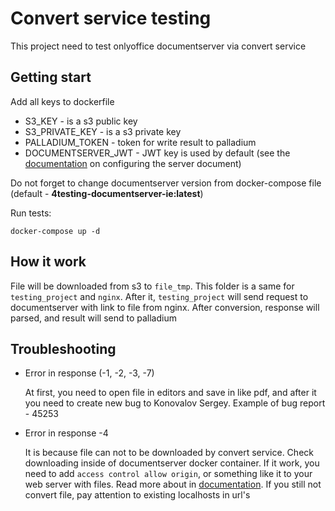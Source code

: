 # Convert service testing

This project need to test onlyoffice documentserver via convert service

## Getting start

Add all keys to dockerfile

* S3_KEY - is a s3 public key
* S3_PRIVATE_KEY - is a s3 private key
* PALLADIUM_TOKEN - token for write result to palladium
* DOCUMENTSERVER_JWT - JWT key is used by default (see the
[documentation](https://helpcenter.onlyoffice.com/installation/docs-community-install-docker.aspx)
on configuring the server document)

Do not forget to change documentserver version from docker-compose file
(default - **4testing-documentserver-ie:latest**)

Run tests:

`docker-compose up -d`

## How it work

File will be downloaded from s3 to `file_tmp`.
This folder is a same for `testing_project` and `nginx`.
After it, `testing_project` will send request to documentserver
with link to file from nginx.
After conversion, response will parsed, and result will send to palladium

## Troubleshooting

* Error in response (-1, -2, -3,  -7)

  At first, you need to open file in editors and save in like pdf, and after it
  you need to create new bug to Konovalov Sergey. Example of bug report - 45253

* Error in response -4

  It is because file can not to be downloaded by convert service.
  Check downloading inside of documentserver docker container.
  If it work, you need to add `access control allow origin`,
  or something like it to your web server with files. Read more about in
  [documentation](https://github.com/ONLYOFFICE/testing-documentserver/wiki/Plugins:-Adding-new-plugin).
  If you still not convert file,  pay attention to existing localhosts in url's
